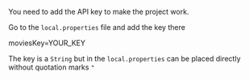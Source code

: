 You need to add the API key to make the project work.

Go to the `local.properties` file and add the key there

moviesKey=YOUR_KEY

The key is a `String` but in the `local.properties` can be placed directly without quotation marks `"`